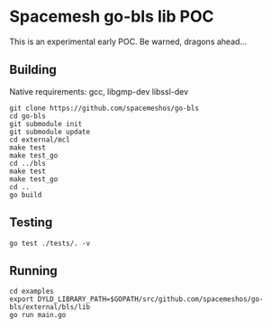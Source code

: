 # Spacemesh go-bls lib POC

This is an experimental early POC. Be warned, dragons ahead...

## Building

Native requirements: gcc, libgmp-dev libssl-dev

```
git clone https://github.com/spacemeshos/go-bls
cd go-bls
git submodule init
git submodule update
cd external/mcl
make test
make test_go
cd ../bls
make test
make test_go
cd ..
go build
```

## Testing
```
go test ./tests/. -v
```

## Running
```
cd examples
export DYLD_LIBRARY_PATH=$GOPATH/src/github.com/spacemeshos/go-bls/external/bls/lib
go run main.go

```

